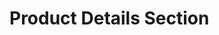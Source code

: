 <!-- Use Ctrl/Cmd + Shift + V in VS Code to preview this Markdown file. -->

# Product Details Section

